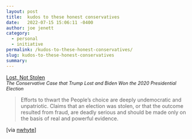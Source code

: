 ```yaml
---
layout: post
title:  kudos to these honest conservatives
date:   2022-07-15 15:06:11 -0400
author: joe jenett
category:
  - personal
  - initiative
permalink: /kudos-to-these-honest-conservatives/
slug: kudos-to-these-honest-conservatives
summary:
---
```

<p><a title="Lost, Not Stolen" href="https://lostnotstolen.org/">Lost, Not Stolen</a><br /><span style="font-size:.9em;font-style:italic;">The Conservative Case that Trump Lost and Biden Won the 2020 Presidential Election</span>
</p>

<blockquote><p>
Efforts to thwart the People’s choice are deeply undemocratic and unpatriotic. Claims that an election was stolen, or that the outcome resulted from fraud, are deadly serious and should be made only on the basis of real and powerful evidence.
</p></blockquote>
<p>[via <a href="https://pinboard.in/u:nwhyte" title="">nwhyte</a>]</p>


<a href="https://brid.gy/publish/twitter"></a>
<data class="p-bridgy-omit-link" value="false"></data>
